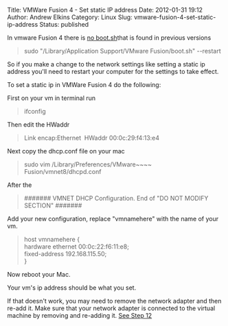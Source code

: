 Title: VMWare Fusion 4 - Set static IP address
Date: 2012-01-31 19:12
Author: Andrew Elkins
Category: Linux
Slug: vmware-fusion-4-set-static-ip-address
Status: published

In vmware Fusion 4 there is [no
boot.sh](kb.vmware.com/selfservice/microsites/search.do?language=en_US&cmd=displayKC&externalId=1004023)that
is found in previous versions

> sudo "/Library/Application Support/VMware Fusion/boot.sh" --restart

So if you make a change to the network settings like setting a static ip
address you'll need to restart your computer for the settings to take
effect.

To set a static ip in VMWare Fusion 4 do the following:

First on your vm in terminal run

> ifconfig

Then edit the HWaddr

> Link encap:Ethernet  HWaddr 00:0c:29:f4:13:e4

Next copy the dhcp.conf file on your mac

> sudo vim /Library/Preferences/VMware~~~~ Fusion/vmnet8/dhcpd.conf

After the

> \#\#\#\#\#\#\# VMNET DHCP Configuration. End of "DO NOT MODIFY
> SECTION" \#\#\#\#\#\#\#

Add your new configuration, replace "vmnamehere" with the name of your
vm.

> host vmnamehere {  
> hardware ethernet 00:0c:22:f6:11:e8;  
> fixed-address 192.168.115.50;  
> }

Now reboot your Mac.

Your vm's ip address should be what you set.

If that doesn't work, you may need to remove the network adapter and
then re-add it. Make sure that your network adapter is connected to the
virtual machine by removing and re-adding it. [See Step
12](http://kb.vmware.com/selfservice/microsites/search.do?cmd=displayKC&externalId=1016466)
